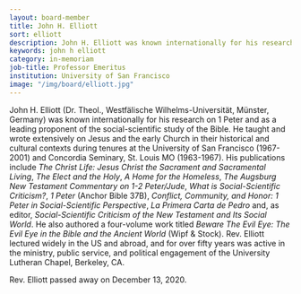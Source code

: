 ```yaml
---
layout: board-member
title: John H. Elliott
sort: elliott
description: John H. Elliott was known internationally for his research on 1 Peter and as a leading proponent of the social-scientific study of the Bible. He taught and wrote extensively on Jesus and the early Church in their historical and cultural contexts during tenures at the University of San Francisco (1967-2001) and Concordia Seminary, St. Louis MO (1963-1967).
keywords: john h elliott
category: in-memoriam
job-title: Professor Emeritus
institution: University of San Francisco
image: "/img/board/elliott.jpg"
---
```


John H. Elliott (Dr. Theol., Westfälische Wilhelms-Universität, Münster, Germany) was known internationally for his research on 1 Peter and as a leading proponent of the social-scientific study of the Bible. He taught and wrote extensively on Jesus and the early Church in their historical and cultural contexts during tenures at the University of San Francisco (1967-2001) and Concordia Seminary, St. Louis MO (1963-1967). His publications include _The Christ Life: Jesus Christ the Sacrament and Sacramental Living_, _The Elect and the Holy_, _A Home for the Homeless_, _The Augsburg New Testament Commentary on 1-2 Peter/Jude_, _What is Social-Scientific Criticism?_, _1 Peter_ (Anchor Bible 37B), _Conflict, Community, and Honor: 1 Peter in Social-Scientific Perspective_, _La Primera Carta de Pedro_ and, as editor, _Social-Scientific Criticism of the New Testament and Its Social World_. He also authored a four-volume work titled _Beware The Evil Eye: The Evil Eye in the Bible and the Ancient World_ (Wipf & Stock). Rev. Elliott lectured widely in the US and abroad, and for over fifty years was active in the ministry, public service, and political engagement of the University Lutheran Chapel, Berkeley, CA.

Rev. Elliott passed away on December 13, 2020.
